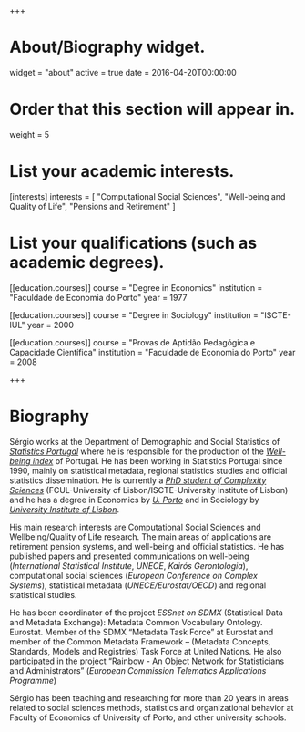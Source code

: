 +++
# About/Biography widget.
widget = "about"
active = true
date = 2016-04-20T00:00:00

# Order that this section will appear in.
weight = 5

# List your academic interests.
[interests]
  interests = [
    "Computational Social Sciences",
    "Well-being and Quality of Life",
    "Pensions and Retirement"
  ]

# List your qualifications (such as academic degrees).
[[education.courses]]
  course = "Degree in Economics"
  institution = "Faculdade de Economia do Porto"
  year = 1977

[[education.courses]]
  course = "Degree in Sociology"
  institution = "ISCTE-IUL"
  year = 2000

[[education.courses]]
  course = "Provas de Aptidão Pedagógica e Capacidade Científica"
  institution = "Faculdade de Economia do Porto"
  year = 2008

+++

# Biography

Sérgio works at the Department of Demographic and Social Statistics of [*Statistics Portugal*](http://www.ine.pt)  where he is responsible for the production of the [*Well-being index*](https://www.ine.pt/xportal/xmain?xpid=INE&amp;xpgid=ine_indbemestar) of Portugal. He has been working in Statistics Portugal since 1990, mainly on statistical metadata, regional statistics studies and official statistics dissemination. He is currently a [*PhD student of Complexity Sciences*](http://complexsystemsstudies.eu/) (FCUL-University of Lisbon/ISCTE-University Institute of Lisbon) and he has a degree in Economics by [*U. Porto*](https://sigarra.up.pt/up/en/WEB_BASE.GERA_PAGINA?p_pagina=home) and in Sociology by [*University Institute of Lisbon*](http://iscte-iul.pt/en/home.aspx).

His main research interests are Computational Social Sciences and Wellbeing/Quality of Life research. The main areas of applications are retirement pension systems, and well-being and official statistics. He has published papers and presented communications on well-being (*International Statistical Institute*, *UNECE*, *Kairós Gerontologia*), computational social sciences (*European Conference on Complex Systems*), statistical metadata (*UNECE/Eurostat/OECD*) and regional statistical studies.

He has been coordinator of the project *ESSnet on SDMX* (Statistical Data and Metadata Exchange): Metadata Common Vocabulary Ontology. Eurostat. Member of the SDMX “Metadata Task Force” at Eurostat and member of the Common Metadata Framework – (Metadata Concepts, Standards, Models and Registries) Task Force at United Nations. He also participated in the project “Rainbow - An Object Network for Statisticians and Administrators” (*European Commission Telematics Applications Programme*)

Sérgio has been teaching and researching for more than 20 years in areas related to social sciences methods, statistics and organizational behavior at Faculty of Economics of University of Porto, and other university schools.
